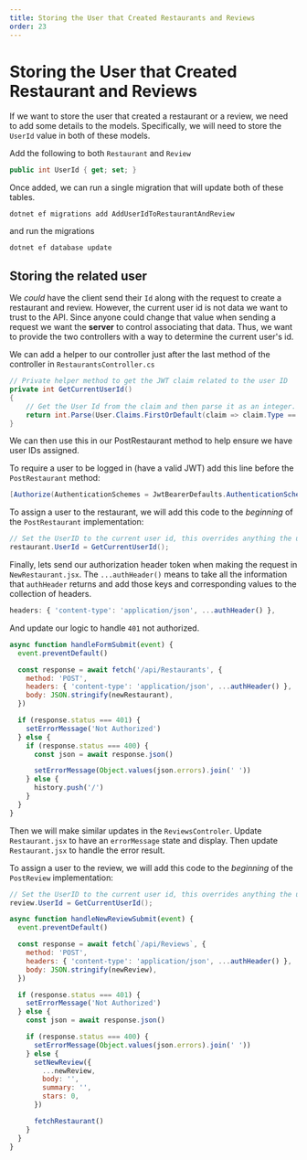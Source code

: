 ```yaml
---
title: Storing the User that Created Restaurants and Reviews
order: 23
---
```


# Storing the User that Created Restaurant and Reviews

If we want to store the user that created a restaurant or a review, we need to
add some details to the models. Specifically, we will need to store the `UserId`
value in both of these models.

Add the following to both `Restaurant` and `Review`

```csharp
public int UserId { get; set; }
```

Once added, we can run a single migration that will update both of these tables.

```shell
dotnet ef migrations add AddUserIdToRestaurantAndReview
```

and run the migrations

```shell
dotnet ef database update
```

## Storing the related user

We _could_ have the client send their `Id` along with the request to create a
restaurant and review. However, the current user id is not data we want to trust
to the API. Since anyone could change that value when sending a request we want
the **server** to control associating that data. Thus, we want to provide the
two controllers with a way to determine the current user's id.

We can add a helper to our controller just after the last method of the
controller in `RestaurantsController.cs`

```csharp
// Private helper method to get the JWT claim related to the user ID
private int GetCurrentUserId()
{
    // Get the User Id from the claim and then parse it as an integer.
    return int.Parse(User.Claims.FirstOrDefault(claim => claim.Type == "Id").Value);
}
```

We can then use this in our PostRestaurant method to help ensure we have user
IDs assigned.

To require a user to be logged in (have a valid JWT) add this line before the
`PostRestaurant` method:

```csharp
[Authorize(AuthenticationSchemes = JwtBearerDefaults.AuthenticationScheme)]
```

To assign a user to the restaurant, we will add this code to the _beginning_ of
the `PostRestaurant` implementation:

```csharp
// Set the UserID to the current user id, this overrides anything the user specifies.
restaurant.UserId = GetCurrentUserId();
```

Finally, lets send our authorization header token when making the request in
`NewRestaurant.jsx`. The `...authHeader()` means to take all the information
that `authHeader` returns and add those keys and corresponding values to the
collection of headers.

```javascript
headers: { 'content-type': 'application/json', ...authHeader() },
```

And update our logic to handle `401` not authorized.

```javascript
async function handleFormSubmit(event) {
  event.preventDefault()

  const response = await fetch('/api/Restaurants', {
    method: 'POST',
    headers: { 'content-type': 'application/json', ...authHeader() },
    body: JSON.stringify(newRestaurant),
  })

  if (response.status === 401) {
    setErrorMessage('Not Authorized')
  } else {
    if (response.status === 400) {
      const json = await response.json()

      setErrorMessage(Object.values(json.errors).join(' '))
    } else {
      history.push('/')
    }
  }
}
```

Then we will make similar updates in the `ReviewsControler`. Update
`Restaurant.jsx` to have an `errorMessage` state and display. Then update
`Restaurant.jsx` to handle the error result.

To assign a user to the review, we will add this code to the _beginning_ of the
`PostReview` implementation:

```csharp
// Set the UserID to the current user id, this overrides anything the user specifies.
review.UserId = GetCurrentUserId();
```

```javascript
async function handleNewReviewSubmit(event) {
  event.preventDefault()

  const response = await fetch(`/api/Reviews`, {
    method: 'POST',
    headers: { 'content-type': 'application/json', ...authHeader() },
    body: JSON.stringify(newReview),
  })

  if (response.status === 401) {
    setErrorMessage('Not Authorized')
  } else {
    const json = await response.json()

    if (response.status === 400) {
      setErrorMessage(Object.values(json.errors).join(' '))
    } else {
      setNewReview({
        ...newReview,
        body: '',
        summary: '',
        stars: 0,
      })

      fetchRestaurant()
    }
  }
}
```

<GithubCommitViewer repo="suncoast-devs/TacoTuesday" commit="daeda98595fc934676dbaf93adbdb6a1bfcd685e" />
